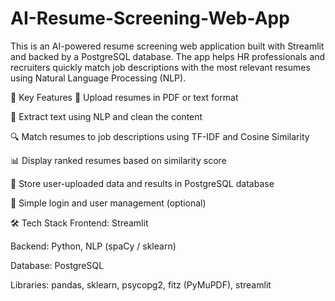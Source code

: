 # AI-Resume-Screening-Web-App

This is an AI-powered resume screening web application built with Streamlit and backed by a PostgreSQL database. The app helps HR professionals and recruiters quickly match job descriptions with the most relevant resumes using Natural Language Processing (NLP).

🚀 Key Features
📄 Upload resumes in PDF or text format

🧠 Extract text using NLP and clean the content

🔍 Match resumes to job descriptions using TF-IDF and Cosine Similarity

📊 Display ranked resumes based on similarity score

💾 Store user-uploaded data and results in PostgreSQL database

🔐 Simple login and user management (optional)

🛠️ Tech Stack
Frontend: Streamlit

Backend: Python, NLP (spaCy / sklearn)

Database: PostgreSQL

Libraries: pandas, sklearn, psycopg2, fitz (PyMuPDF), streamlit
